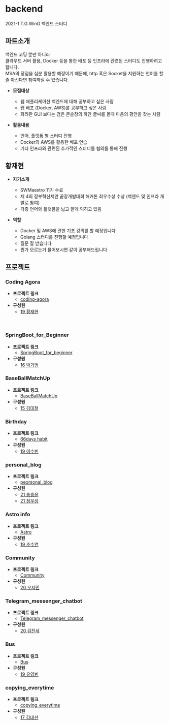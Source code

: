 # backend

2021-1 T.G.WinG 백엔드 스터디

## 파트소개

백엔드 코딩 뿐만 아니라  
클라우드 서버 활용, Docker 등을 통한 배포 등 인프라에 관련된 스터디도 진행하려고 합니다.  
MSA의 장점을 십분 활용할 예정이기 때문에, http 혹은 Socket을 지원하는 언어를 할 줄 아신다면 참여하실 수 있습니다.  

- **모집대상**  
  - 웹 애플리케이션 백엔드에 대해 공부하고 싶은 사람  
  - 웹 배포 (Docker, AWS)를 공부하고 싶은 사람  
  - 화려한 GUI 보다는 검은 콘솔창의 하얀 글씨를 볼때 마음의 평안을 찾는 사람  
  
- **활동내용**  
  - 언어, 플랫폼 별 스터디 진행  
  - Docker와 AWS를 활용한 배포 연습  
  - 기타 인프라와 관련된 추가적인 스터디를 협의를 통해 진행  

## 황재현

- **자기소개**  
  - SWMaestro 11기 수료  
  - 제 4회 정부혁신제안 끝장개발대회 해커톤 최우수상 수상 (백엔드 및 인프라 개발로 참여)  
  - 각종 언어와 플랫폼을 넓고 얕게 익히고 있음  

- **역할**  
  - Docker 및 AWS에 관한 기초 강의를 할 예정입니다  
  - Golang 스터디를 진행할 예정입니다  
  - 질문 잘 받습니다  
  - 뭔가 모르는거 물어보시면 같이 공부해드립니다  

## 프로젝트

### Coding Agora
- **프로젝트 링크**
     - [coding-agora](https://github.com/penguin234/coding-agora/blob/main/README.md)
- **구성원**
    - [19 황재현](https://github.com/penguin234)


<br>

### SpringBoot_for_Beginner
- **프로젝트 링크**
     - [SpringBoot_for_beginner](https://github.com/kbpark9898/SpringBoot_for_beginner)
- **구성원**
    - [16 박기범](https://github.com/kbpark9898)


### BaseBallMatchUp
- **프로젝트 링크**
    - [BaseBallMatchUp](https://github.com/dckat/BaseBallMatchUp)
- **구성원**
    - [15 김대철](https://github.com/dckat)  


### Birthday
- **프로젝트 링크**
    - [66days habit](https://github.com/LeeSuBin-khu/6ha6it)
- **구성원**
    - [19 이수빈](https://github.com/LeeSuBin-khu)

### personal_blog
- **프로젝트 링크**
    - [peorsonal_blog](https://github.com/SongSeungYun/personal_blog)
- **구성원**
    - [21 송승윤](https://github.com/SongSeungYun)
    - [21 정우성](https://github.com/jungwooseong)


### Astro info
- **프로젝트 링크**
    - [Astro](https://github.com/josushell/Astro)
- **구성원**
    - [19 조수연](https://github.com/josushell)

### Community
- **프로젝트 링크**
    - [Community](https://github.com/Ojimin/Community)
- **구성원**
    - [20 오지민](https://github.com/Ojimin)


### Telegram_messenger_chatbot
- **프로젝트 링크**
    - [Telegram_messenger_chatbot](http://khuhub.khu.ac.kr/2020105604/telegram_Messenger_Chatbot.git)
- **구성원**
    - [20 김진세](http://khuhub.khu.ac.kr/u/2020105604)

### Bus
- **프로젝트 링크**
    - [Bus](https://github.com/Kimbongsik/Bus_term)
- **구성원**
    - [19 유영빈](http://github.com/Kimbongsik)

### copying_everytime
- **프로젝트 링크**
    - [copying_everytime](https://github.com/kimdaeseon/copying_everytime)
- **구성원**
    - [17 김대선](http://github.com/kimdaeseon)
